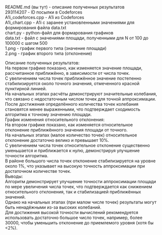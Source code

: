 README.md (вы тут) - описание полученных результатов  
293114207 - ID посылки в Codeforces  
A1i_codeforces.cpp - A1i из Codeforces  
A1i_chart.cpp - A1i c заранее установленными значениями для формирования файла data.txt  
chart.py - python-файл для формарования графиков  
data.txt - файл с значениями площади, полученными для N от 100 до 100000 с шагом 500  
1.png - график первого типа (значение площади)  
2.png - график второго типа (отклонение)  

Описание полученных результатов:  
На первом графике показано, как изменяется значение площади, рассчитанное приближённо, в зависимости от числа точек.  
С увеличением числа точек приближённое значение постепенно стабилизируется около точного значения, отмеченного красной пунктирной линией.  
На начальных этапах расчёты демонстрируют значительные колебания, что связано с недостаточным числом точек для точной аппроксимации.  
После достижения определённого количества точек колебания становятся менее выраженными, что подтверждает сходимость алгоритма к точному значению площади.  
График изменения относительного отклонения:  
На втором графике показано, как изменяется относительное отклонение приближённого значения площади от точного.  
На начальных этапах (малое количество точек) относительное отклонение достаточно велико и превышает 10%.  
С увеличением числа точек относительное отклонение существенно уменьшается и приближается к нулю, демонстрируя улучшение точности алгоритма.  
В районе большого числа точек отклонение стабилизируется на уровне около 1%, что указывает на высокую точность аппроксимации при достаточном количестве точек.  
Выводы:  
Алгоритм демонстрирует улучшение точности аппроксимации площади по мере увеличения числа точек, что подтверждается как снижением относительного отклонения, так и стабилизацией приближённых значений.  
Однако на начальных этапах (при малом числе точек) результаты могут быть ненадёжными из-за высоких колебаний.  
Для достижения высокой точности вычислений рекомендуется использовать достаточно большое число точек, например, более 30000, чтобы уменьшить отклонение до приемлемого уровня (хотя бы <2%).  
